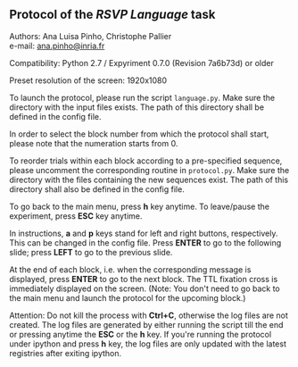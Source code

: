 ## Protocol of the *RSVP Language* task  

Authors: Ana Luisa Pinho, Christophe Pallier  
e-mail: ana.pinho@inria.fr  

Compatibility: Python 2.7 / Expyriment 0.7.0 (Revision 7a6b73d) or older  

Preset resolution of the screen: 1920x1080

To launch the protocol, please run the script `language.py`. Make sure the directory with the input files exists. The path of this directory shall be defined in the config file.

In order to select the block number from which the protocol shall start, please note that the numeration starts from 0.

To reorder trials within each block according to a pre-specified sequence, please uncomment the corresponding routine in `protocol.py`. Make sure the directory with the files containing the new sequences exist. The path of this directory shall also be defined in the config file.

To go back to the main menu, press __h__ key anytime. To leave/pause the experiment, press __ESC__ key anytime.

In instructions, __a__ and __p__ keys stand for left and right buttons, respectively. This can be changed in the config file. Press __ENTER__ to go to the following slide; press __LEFT__ to go to the previous slide.

At the end of each block, i.e. when the corresponding message is displayed, press __ENTER__ to go to the next block. The TTL fixation cross is immediately displayed on the screen. (Note: You don't need to go back to the main menu and launch the protocol for the upcoming block.)

Attention: Do not kill the process with __Ctrl+C__, otherwise the log files are not created. The log files are generated by either running the script till the end or pressing anytime the __ESC__ or the __h__ key. If you're running the protocol under ipython and press __h__ key, the log files are only updated with the latest registries after exiting ipython.
